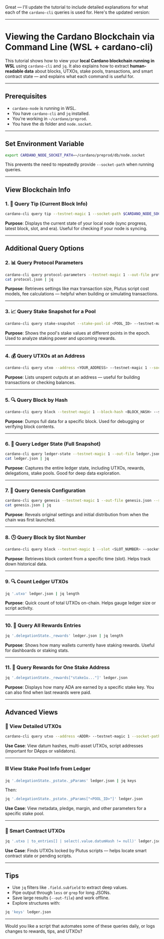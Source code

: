 Great — I'll update the tutorial to include detailed explanations for what each of the `cardano-cli` queries is used for. Here's the updated version:

---

# Viewing the Cardano Blockchain via Command Line (WSL + cardano-cli)

This tutorial shows how to view your **local Cardano blockchain running in WSL** using `cardano-cli` and `jq`. It also explains how to extract **human-readable data** about blocks, UTXOs, stake pools, transactions, and smart contract state — and explains what each command is useful for.

---

## Prerequisites
- `cardano-node` is running in WSL.
- You have `cardano-cli` and `jq` installed.
- You're working in `~/cardano/preprod`.
- You have the `db` folder and `node.socket`.

---

## Set Environment Variable

```bash
export CARDANO_NODE_SOCKET_PATH=~/cardano/preprod/db/node.socket
```

This prevents the need to repeatedly provide `--socket-path` when running queries.

---

## View Blockchain Info

### 1. 🔹 Query Tip (Current Block Info)

```bash
cardano-cli query tip --testnet-magic 1 --socket-path $CARDANO_NODE_SOCKET_PATH | jq
```

**Purpose**: Displays the current state of your local node (sync progress, latest block, slot, and era). Useful for checking if your node is syncing.

---

## Additional Query Options

### 2. 📊 Query Protocol Parameters

```bash
cardano-cli query protocol-parameters --testnet-magic 1 --out-file protocol.json --socket-path $CARDANO_NODE_SOCKET_PATH
cat protocol.json | jq
```

**Purpose**: Retrieves settings like max transaction size, Plutus script cost models, fee calculations — helpful when building or simulating transactions.

---

### 3. 📈 Query Stake Snapshot for a Pool

```bash
cardano-cli query stake-snapshot --stake-pool-id <POOL_ID> --testnet-magic 1 --socket-path $CARDANO_NODE_SOCKET_PATH
```

**Purpose**: Shows the pool's stake values at different points in the epoch. Used to analyze staking power and upcoming rewards.

---

### 4. 💰 Query UTXOs at an Address

```bash
cardano-cli query utxo --address <YOUR_ADDRESS> --testnet-magic 1 --socket-path $CARDANO_NODE_SOCKET_PATH | jq
```

**Purpose**: Lists unspent outputs at an address — useful for building transactions or checking balances.

---

### 5. 🔍 Query Block by Hash

```bash
cardano-cli query block --testnet-magic 1 --block-hash <BLOCK_HASH> --socket-path $CARDANO_NODE_SOCKET_PATH
```

**Purpose**: Dumps full data for a specific block. Used for debugging or verifying block contents.

---

### 6. 🧾 Query Ledger State (Full Snapshot)

```bash
cardano-cli query ledger-state --testnet-magic 1 --out-file ledger.json --socket-path $CARDANO_NODE_SOCKET_PATH
cat ledger.json | jq
```

**Purpose**: Captures the entire ledger state, including UTXOs, rewards, delegations, stake pools. Good for deep data exploration.

---

### 7. 📜 Query Genesis Configuration

```bash
cardano-cli query genesis --testnet-magic 1 --out-file genesis.json --socket-path $CARDANO_NODE_SOCKET_PATH
cat genesis.json | jq
```

**Purpose**: Reveals original settings and initial distribution from when the chain was first launched.

---

### 8. 🕓 Query Block by Slot Number

```bash
cardano-cli query block --testnet-magic 1 --slot <SLOT_NUMBER> --socket-path $CARDANO_NODE_SOCKET_PATH
```

**Purpose**: Retrieves block content from a specific time (slot). Helps track down historical data.

---

### 9. 🔍 Count Ledger UTXOs

```bash
jq '.utxo' ledger.json | jq length
```

**Purpose**: Quick count of total UTXOs on-chain. Helps gauge ledger size or script activity.

---

### 10. 🎁 Query All Rewards Entries

```bash
jq '.delegationState._rewards' ledger.json | jq length
```

**Purpose**: Shows how many wallets currently have staking rewards. Useful for dashboards or staking stats.

---

### 11. 🎯 Query Rewards for One Stake Address

```bash
jq '.delegationState._rewards["stake1u..."]' ledger.json
```

**Purpose**: Displays how many ADA are earned by a specific stake key. You can also find when last rewards were paid.

---

## Advanced Views

### 🔄 View Detailed UTXOs

```bash
cardano-cli query utxo --address <ADDR> --testnet-magic 1 --socket-path $CARDANO_NODE_SOCKET_PATH | jq
```

**Use Case**: View datum hashes, multi-asset UTXOs, script addresses (important for DApps or validators).

---

### ⛓️ View Stake Pool Info from Ledger

```bash
jq '.delegationState._pstate._pParams' ledger.json | jq keys
```

Then:
```bash
jq '.delegationState._pstate._pParams["<POOL_ID>"]' ledger.json
```

**Use Case**: View metadata, pledge, margin, and other parameters for a specific stake pool.

---

### 🧠 Smart Contract UTXOs

```bash
jq '.utxo | to_entries[] | select(.value.datumHash != null)' ledger.json
```

**Use Case**: Finds UTXOs locked by Plutus scripts — helps locate smart contract state or pending scripts.

---

## Tips

- Use `jq` filters like `.field.subfield` to extract deep values.
- Pipe output through `less` or `grep` for long JSONs.
- Save large results (`--out-file`) and work offline.
- Explore structures with:
```bash
jq 'keys' ledger.json
```

---

Would you like a script that automates some of these queries daily, or logs changes to rewards, tips, and UTXOs?
